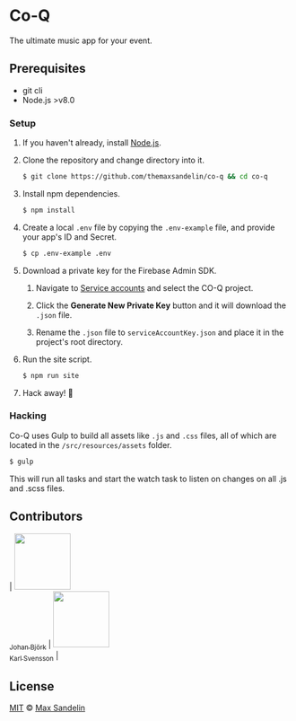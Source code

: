 # Co-Q
The ultimate music app for your event.

## Prerequisites
- git cli
- Node.js >v8.0

### Setup
1. If you haven't already, install [Node.js](https://nodejs.org/dist/v8.6.0/node-v8.6.0.pkg).

2. Clone the repository and change directory into it.
    ```bash
    $ git clone https://github.com/themaxsandelin/co-q && cd co-q
    ```
3. Install npm dependencies.
    ```bash
    $ npm install
    ```
4. Create a local `.env` file by copying the `.env-example` file, and provide your app's ID and Secret.
    ```bash
    $ cp .env-example .env
    ```
5. Download a private key for the Firebase Admin SDK.

    1. Navigate to [Service accounts](https://console.firebase.google.com/project/_/settings/serviceaccounts/adminsdk) and select the CO-Q project.

    2. Click the **Generate New Private Key** button and it will download the `.json` file.

    3. Rename the `.json` file to `serviceAccountKey.json` and place it in the project's root directory.


6. Run the site script.
    ```bash
    $ npm run site
    ```

7. Hack away! 🎉

### Hacking
Co-Q uses Gulp to build all assets like `.js` and `.css` files, all of which are located in the `/src/resources/assets` folder.
```bash
$ gulp
```
This will run all tasks and start the watch task to listen on changes on all .js and .scss files.


## Contributors
| [<img src="https://avatars.githubusercontent.com/u/10816138" width="100px;"/><br /><sub>Johan Björk</sub>](https://github.com/jobjork) | [<img src="https://avatars.githubusercontent.com/u/11041241" width="100px;"/><br /><sub>Karl Svensson</sub>](https://github.com/knallle) |

## License
[MIT](LICENSE) © [Max Sandelin](https://github.com/themaxsandelin)
